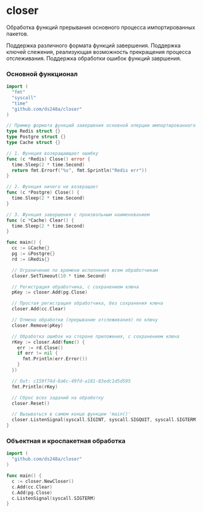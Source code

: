 # closer

Обработка функций прерывания основного процесса импортированных пакетов.

Поддержка различного формата функций завершения.
Поддержка ключей слежения, реализующая возможность прекращения процесса отслеживания.
Поддержка обработки ошибок функций завршения.

### Основной функционал
```go
import (
  "fmt"
  "syscall"
  "time"
  "github.com/ds248a/closer"
)

// Пример формата функций завершения основной оперции импортированного пакета
type Redis struct {}
type Postgre struct {}
type Cache struct {}

// 1. Функция возвращающает ошибку
func (c *Redis) Close() error {
  time.Sleep(2 * time.Second)
  return fmt.Errorf("%s", fmt.Sprintln("Redis err"))
}

// 2. Функция ничего не возвращает
func (c *Postgre) Close() {
  time.Sleep(2 * time.Second)
}

// 3. Функция завершения с произвольным наименованием
func (c *Cache) Clear() {
  time.Sleep(2 * time.Second)
}

func main() {
  cc := &Cache{}
  pg := &Postgre{}
  rd := &Redis{}

  // Ограничение по времени исполнения всем обработчикам
  closer.SetTimeout(10 * time.Second)

  // Регистрация обработчика, с сохранением ключа
  pKey := closer.Add(pg.Close)

  // Простая регистрация обработчика, без сохранения ключа
  closer.Add(cc.Clear)

  // Отмена обработки (прерывание отслеживания) по ключу
  closer.Remove(pKey)

  // Обработка ошибок на стороне приложения, с сохранением ключа
  rKey := closer.Add(func() {
    err := rd.Close()
    if err != nil {
      fmt.Println(err.Error())
    }
  })

  // Out: c159f74d-8a6c-49fd-a181-83edc1d5d595
  fmt.Println(rKey)

  // Сброс всех заданий на обработку
  closer.Reset()

  // Вызываться в самом конце функции 'main()'
  closer.ListenSignal(syscall.SIGINT, syscall.SIGQUIT, syscall.SIGTERM)
}

```

### Объектная и кроспакетная обработка

```go
import (
  "github.com/ds248a/closer"
)

func main() {
  c := closer.NewCloser()
  c.Add(cc.Clear)
  c.Add(pg.Close)
  c.ListenSignal(syscall.SIGTERM)
}
```

